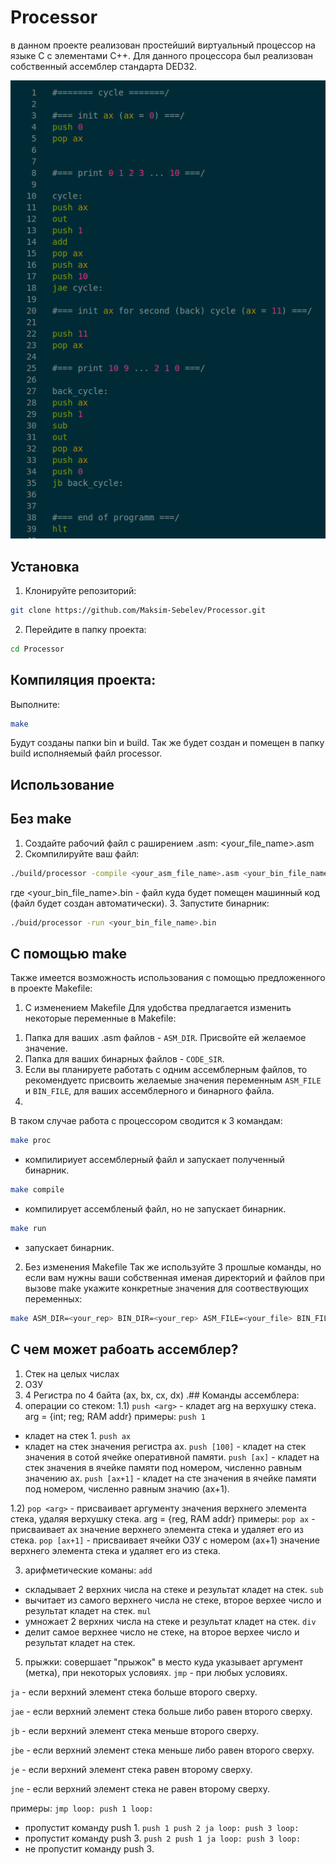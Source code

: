 # Processor
в данном проекте реализован простейший виртуальный процессор на языке С с элементами С++. Для данного процессора был реализован собственный ассемблер стандарта DED32.

![Processor Logo](https://github.com/Maksim-Sebelev/Processor/blob/main/assets/asm_code.png)

## Установка

1. Клонируйте репозиторий:
```bash
git clone https://github.com/Maksim-Sebelev/Processor.git
```
2. Перейдите в папку проекта:
```bash
cd Processor
```

## Компиляция проекта:
Выполните:
```bash
make
```
Будут созданы папки bin и build. Так же будет создан и помещен в папку build исполняемый файл processor.

## Использование
## Без make
1. Создайте рабочий файл с раширением .asm: <your_file_name>.asm
2. Скомпилируйте ваш файл:
```bash
./build/processor -compile <your_asm_file_name>.asm <your_bin_file_name>.bin
```
где <your_bin_file_name>.bin - файл куда будет помещен машинный код (файл будет создан автоматически).
3. Запустите бинарник:
```bash
./buid/processor -run <your_bin_file_name>.bin
```
## С помощью make
Также имеется возможность использования с помощью предложенного в проекте Makefile:
1) С изменением Makefile
Для удобства предлагается изменить некоторые переменные в Makefile:
1. Папка для ваших .asm файлов - `ASM_DIR`. Присвойте ей желаемое значение.
2. Папка для ваших бинарных файлов - `CODE_SIR`.
3. Если вы планируете работать с одним ассемблерным файлов, то рекомендуетс присвоить желаемые значения переменным `ASM_FILE` и `BIN_FILE`, для ваших ассемблерного и бинарного файла.
4. 
В таком случае работа с процессором сводится к 3 командам:
  
```bash
make proc
```
- компилириует ассемблерный файл и запускает полученный бинарник.

```bash
make compile
```
- компилирует ассембленый файл, но не запускает бинарник.

```bash
make run
```
- запускает бинарник.

2) Без изменения Makefile
Так же используйте 3 прошлые команды, но если вам нужны ваши собственная именая директорий и файлов при вызове make укажите конкретные значения для соотвествующих переменных:
```bash
make ASM_DIR=<your_rep> BIN_DIR=<your_rep> ASM_FILE=<your_file> BIN_FILE=<your_file> proc
```

## С чем может рабоать ассемблер?
1) Стек на целых числах
2) ОЗУ
3) 4 Регистра по 4 байта (ax, bx, cx, dx)
.## Команды ассемблера:
1) операции со стеком:
  1.1) `push <arg>` - кладет arg на верхушку стека.
  arg = {int; reg; RAM addr}
  примеры:
  `push 1`
  - кладет на стек 1.
  `push ax`
  - кладет на стек значения регистра ax.
  `push [100]`  - кладет на стек значения в сотой ячейке оперативной памяти.
  `push [ax]`   - кладет на стек значения в ячейке памяти под номером, численно равным значению ax.
  `push [ax+1]` - кладет на сте значения в ячейке памяти под номером, численно равным значию (ax+1).

  1.2) `pop <arg>` - присваивает аргументу значения верхнего элемента стека, удаляя верхушку стека.
  arg = {reg, RAM addr}
  примеры:
  `pop ax`     - присваивает ax значение верхнего элемента стека и удаляет его из стека.
  `pop [ax+1]` - присваивает ячейки ОЗУ с номером (ax+1) значение верхнего элемента стека и удаляет его из стека.
   
3) арифметические команы: 
  `add`
  - складывает 2 верхних числа на стеке и результат кладет на стек.
  `sub`
  - вычитает из самого верхнего числа не стеке, второе верхее число и результат кладет на стек.
  `mul`
  -  умножает 2 верхних числа на стеке и результат кладет на стек.
  `div`
  - делит самое верхнее число не стеке, на второе верхее число и результат кладет на стек.
5) прыжки:
  совершает "прыжок" в место куда указывает аргумент (метка), при некоторых условиях.
  `jmp` - при любых условиях.

  `ja`  - если верхний элемент стека больше второго сверху.

  `jae` - если верхний элемент стека больше либо равен второго сверху.

  `jb`  - если верхний элемент стека меньше второго сверху.

  `jbe` - если верхний элемент стека меньше либо равен второго сверху.

  `je`  - если верхний элемент стека равен второму сверху.

  `jne` - если верхний элемент стека не равен второму сверху.

  примеры:
  `jmp loop:
   push 1
   loop:`
  - пропустит команду push 1.
   `push 1
   push 2
   ja loop:
   push 3
   loop:`
  - пропустит команду push 3.
   `push 2
   push 1
   ja loop:
   push 3
   loop:`
  - не пропустит команду push 3.
   


